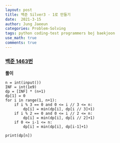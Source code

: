 ```yaml
---
layout: post
title: 백준 Silver3 - 1로 만들기
date:  2021-3-15
author: Jung Jaeeun
categories: Problem-Solving
tags: python coding-test programmers boj baekjoon
use_math: true
comments: true
---
```


### [백준 1463번](https://www.acmicpc.net/problem/1463)

**풀이**

```python3
n = int(input())
INF = int(1e9)
dp = [INF] * (n+1)
dp[1] = 0
for i in range(1, n+1):
    if i % 3 == 0 and 0 <= i // 3 <= n:
        dp[i] = min(dp[i], dp[i // 3]+1)
    if i % 2 == 0 and 0 <= i // 2 <= n:
        dp[i] = min(dp[i], dp[i // 2]+1)
    if 0 <= i-1 <= n:
        dp[i] = min(dp[i], dp[i-1]+1)

print(dp[n])
```